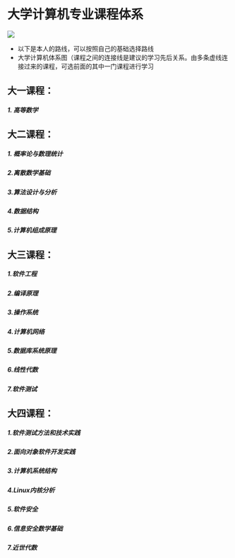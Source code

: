 # 大学计算机专业课程体系
![](https://github.com/hjj5258/UniversityComputerProfessionalCourseSystem/blob/master/Photo/all.png)
- 以下是本人的路线，可以按照自己的基础选择路线
- 大学计算机体系图（课程之间的连接线是建议的学习先后关系。由多条虚线连接过来的课程，可选前面的其中一门课程进行学习
## 大一课程：
##### 1. 高等数学
## 大二课程：
##### 1. 概率论与数理统计
##### 2.离散数学基础
##### 3.算法设计与分析 
##### 4.数据结构
##### 5.计算机组成原理 
## 大三课程：
##### 1.软件工程 
##### 2.编译原理
##### 3.操作系统 
##### 4.计算机网络 
##### 5.数据库系统原理 
##### 6.线性代数
##### 7.软件测试
## 大四课程：
##### 1.软件测试方法和技术实践
##### 2.面向对象软件开发实践 
##### 3.计算机系统结构 
##### 4.Linux内核分析
##### 5.软件安全 
##### 6.信息安全数学基础
##### 7.近世代数
